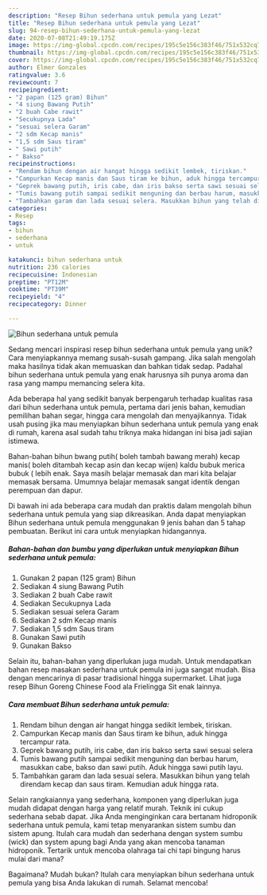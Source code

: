 ```yaml
---
description: "Resep Bihun sederhana untuk pemula yang Lezat"
title: "Resep Bihun sederhana untuk pemula yang Lezat"
slug: 94-resep-bihun-sederhana-untuk-pemula-yang-lezat
date: 2020-07-08T21:49:19.175Z
image: https://img-global.cpcdn.com/recipes/195c5e156c383f46/751x532cq70/bihun-sederhana-untuk-pemula-foto-resep-utama.jpg
thumbnail: https://img-global.cpcdn.com/recipes/195c5e156c383f46/751x532cq70/bihun-sederhana-untuk-pemula-foto-resep-utama.jpg
cover: https://img-global.cpcdn.com/recipes/195c5e156c383f46/751x532cq70/bihun-sederhana-untuk-pemula-foto-resep-utama.jpg
author: Elmer Gonzales
ratingvalue: 3.6
reviewcount: 7
recipeingredient:
- "2 papan (125 gram) Bihun"
- "4 siung Bawang Putih"
- "2 buah Cabe rawit"
- "Secukupnya Lada"
- "sesuai selera Garam"
- "2 sdm Kecap manis"
- "1,5 sdm Saus tiram"
- " Sawi putih"
- " Bakso"
recipeinstructions:
- "Rendam bihun dengan air hangat hingga sedikit lembek, tiriskan."
- "Campurkan Kecap manis dan Saus tiram ke bihun, aduk hingga tercampur rata."
- "Geprek bawang putih, iris cabe, dan iris bakso serta sawi sesuai selera"
- "Tumis bawang putih sampai sedikit menguning dan berbau harum, masukkan cabe, bakso dan sawi putih. Aduk hingga sawi putih layu."
- "Tambahkan garam dan lada sesuai selera. Masukkan bihun yang telah direndam kecap dan saus tiram. Kemudian aduk hingga rata."
categories:
- Resep
tags:
- bihun
- sederhana
- untuk

katakunci: bihun sederhana untuk 
nutrition: 236 calories
recipecuisine: Indonesian
preptime: "PT12M"
cooktime: "PT39M"
recipeyield: "4"
recipecategory: Dinner

---
```



![Bihun sederhana untuk pemula](https://img-global.cpcdn.com/recipes/195c5e156c383f46/751x532cq70/bihun-sederhana-untuk-pemula-foto-resep-utama.jpg)

Sedang mencari inspirasi resep bihun sederhana untuk pemula yang unik? Cara menyiapkannya memang susah-susah gampang. Jika salah mengolah maka hasilnya tidak akan memuaskan dan bahkan tidak sedap. Padahal bihun sederhana untuk pemula yang enak harusnya sih punya aroma dan rasa yang mampu memancing selera kita.

Ada beberapa hal yang sedikit banyak berpengaruh terhadap kualitas rasa dari bihun sederhana untuk pemula, pertama dari jenis bahan, kemudian pemilihan bahan segar, hingga cara mengolah dan menyajikannya. Tidak usah pusing jika mau menyiapkan bihun sederhana untuk pemula yang enak di rumah, karena asal sudah tahu triknya maka hidangan ini bisa jadi sajian istimewa.

Bahan-bahan bihun bwang putih( boleh tambah bawang merah) kecap manis( boleh ditambah kecap asin dan kecap wijen) kaldu bubuk merica bubuk ( lebih enak. Saya masih belajar memasak dan mari kita belajar memasak bersama. Umumnya belajar memasak sangat identik dengan perempuan dan dapur.


Di bawah ini ada beberapa cara mudah dan praktis dalam mengolah bihun sederhana untuk pemula yang siap dikreasikan. Anda dapat menyiapkan Bihun sederhana untuk pemula menggunakan 9 jenis bahan dan 5 tahap pembuatan. Berikut ini cara untuk menyiapkan hidangannya.

<!--inarticleads1-->

##### Bahan-bahan dan bumbu yang diperlukan untuk menyiapkan Bihun sederhana untuk pemula:

1. Gunakan 2 papan (125 gram) Bihun
1. Sediakan 4 siung Bawang Putih
1. Sediakan 2 buah Cabe rawit
1. Sediakan Secukupnya Lada
1. Sediakan sesuai selera Garam
1. Sediakan 2 sdm Kecap manis
1. Sediakan 1,5 sdm Saus tiram
1. Gunakan  Sawi putih
1. Gunakan  Bakso


Selain itu, bahan-bahan yang diperlukan juga mudah. Untuk mendapatkan bahan resep masakan sederhana untuk pemula ini juga sangat mudah. Bisa dengan mencarinya di pasar tradisional hingga supermarket. Lihat juga resep Bihun Goreng Chinese Food ala Frielingga Sit enak lainnya. 

<!--inarticleads2-->

##### Cara membuat Bihun sederhana untuk pemula:

1. Rendam bihun dengan air hangat hingga sedikit lembek, tiriskan.
1. Campurkan Kecap manis dan Saus tiram ke bihun, aduk hingga tercampur rata.
1. Geprek bawang putih, iris cabe, dan iris bakso serta sawi sesuai selera
1. Tumis bawang putih sampai sedikit menguning dan berbau harum, masukkan cabe, bakso dan sawi putih. Aduk hingga sawi putih layu.
1. Tambahkan garam dan lada sesuai selera. Masukkan bihun yang telah direndam kecap dan saus tiram. Kemudian aduk hingga rata.


Selain rangkaiannya yang sederhana, komponen yang diperlukan juga mudah didapat dengan harga yang relatif murah. Teknik ini cukup sederhana sebab dapat. Jika Anda menginginkan cara bertanam hidroponik sederhana untuk pemula, kami tetap menyarankan sistem sumbu dan sistem apung. Itulah cara mudah dan sederhana dengan system sumbu (wick) dan system apung bagi Anda yang akan mencoba tanaman hidroponik. Tertarik untuk mencoba olahraga tai chi tapi bingung harus mulai dari mana? 

Bagaimana? Mudah bukan? Itulah cara menyiapkan bihun sederhana untuk pemula yang bisa Anda lakukan di rumah. Selamat mencoba!
